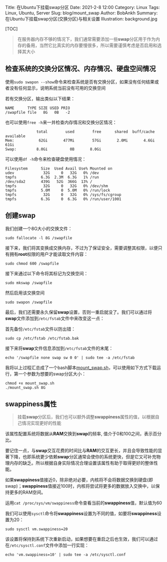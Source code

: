 Title: 在Ubuntu下挂载swap分区
Date: 2021-2-8 12:00
Category: Linux
Tags: Linux, Ubuntu, Server
Slug: blog/mount_swap
Author: BobAnkh
Summary: 在Ubuntu下挂载swap分区(交换分区)与相关设置
Illustration: background.jpg

[TOC]

> 在服务器内存不够的情况下，我们通常需要添加一些**swap**分区用于作为内存的备用，当然它比真实的内存要慢很多，所以需要谨慎考虑是否启用和选择其大小

## 检查系统的交换分区情况、内存情况、硬盘空间情况

使用`sudo swapon --show`命令来检查系统是否有交换分区，如果没有任何结果或者没有任何显示，说明系统当前没有可用的交换空间

若有交换分区，输出类似以下结果：

```console
NAME      TYPE SIZE USED PRIO
/swapfile file   8G   0B   -2
```

也可以使用`free -h`来一并检查内存情况和交换分区情况：

```console
              total        used        free      shared  buff/cache   available
Mem:           62Gi       477Mi        57Gi       2.0Mi       4.6Gi        61Gi
Swap:         8.0Gi          0B       8.0Gi
```

可以使用`df -h`命令来检查硬盘使用情况：

```console
Filesystem      Size  Used Avail Use% Mounted on
udev             32G     0   32G   0% /dev
tmpfs           6.3G  2.3M  6.3G   1% /run
/dev/sda2       439G   52G  366G  13% /
tmpfs            32G     0   32G   0% /dev/shm
tmpfs           5.0M     0  5.0M   0% /run/lock
tmpfs            32G     0   32G   0% /sys/fs/cgroup
tmpfs           6.3G     0  6.3G   0% /run/user/1001
```

## 创建swap

我们创建一个8G大小的交换文件：

```shell
sudo fallocate -l 8G /swapfile
```

接下来，我们将其变换成交换内存，不过为了保证安全，需要调整其权限，以便只有拥有**root**权限的用户才能读取文件内容：

```shell
sudo chmod 600 /swapfile
```

接下来通过以下命令将其标记为交换空间：

```shell
sudo mkswap /swapfile
```

然后启用该交换空间

```shell
sudo swapon /swapfile
```

最后，我们还需要永久保留**swap**设置，否则一重启就没了。我们可以通过将**swap**文件添加到`/etc/fstab`文件中来改变这一点：

首先备份`/etc/fstab`文件以防出错：

```shell
sudo cp /etc/fstab /etc/fstab.bak
```

接下来将**swap**文件信息添加到`/etc/fstab`文件的末尾：

```shell
echo '/swapfile none swap sw 0 0' | sudo tee -a /etc/fstab
```

我将以上过程汇总成了一个bash脚本[mount_swap.sh](https://github.com/BobAnkh/blog/blob/master/assets/mount_swap.sh)，可以使用如下方式下载运行，第一个参数为想要的swap分区大小：

```shell
chmod +x mount_swap.sh
./mount_swap.sh 8G
```

## swappiness属性

> 挂载**swap**分区后，我们也可以额外调整**swappiness**属性的值，以根据自己情况实现更好的性能

该属性配置系统将数据从**RAM**交换到**swap**的频率, 值介于0和100之间，表示百分比。

要记住一点，与**swap**交互花费的时间比与**RAM**的交互更长，并且会导致性能的显著下降，也即系统更少依赖**swap**分区通常会使你的系统更快，但是它又可补充物理内存的缺乏。所以根据自身实际情况合理设置该属性有助于取得更好的整体性能。

如果**swappiness**值接近0，除非绝对必要，内核将不会将数据交换到硬盘(即swap)；**swappiness**值接近100时，内核将尝试将更多的数据放入交换中，以保持更多的RAM空间。

运用`cat /proc/sys/vm/swappiness`命令查看当前的**swappiness**值，默认值为60

我们可以使用`sysctl`命令将**swappiness**设置为不同的值，如要将**swappiness**设置为20：

```shell
sudo sysctl vm.swappiness=20
```

该设置将保持到系统下次重新启动，如果想要在重启之后也生效，我们可以通过在`/etc/sysctl.conf`文件中添加一行实现：

```shell
echo 'vm.swappiness=10' | sudo tee -a /etc/sysctl.conf
```
